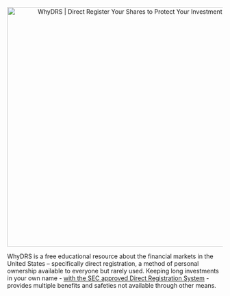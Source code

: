 <div align="center">
<a href="https://www.whydrs.org"><img alt="WhyDRS | Direct Register Your Shares to Protect Your Investment" src="https://static.wixstatic.com/media/822578_9c4566e41fbc42b297c6f77666784cd2~mv2.png/v1/fill/w_216,h_56,al_c,q_85,usm_0.66_1.00_0.01,enc_auto/WhyDRS%20Logo%20drop%20shadow.png" width="558" /></a>
<br/></div>

WhyDRS is a free educational resource about the financial markets in the United States – specifically direct registration, a method of personal ownership available to everyone but rarely used. Keeping long investments in your own name - [with the SEC approved Direct Registration System](https://www.sec.gov/resources-for-investors/investor-alerts-bulletins/investorpubsholdsechtm) - provides multiple benefits and safeties not available through other means.
